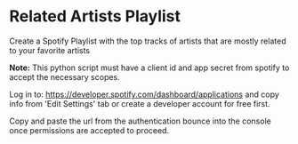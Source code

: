 # Related Artists Playlist
Create a Spotify Playlist with the top tracks of artists that are mostly related to your favorite artists

**Note:** This python script must have a client id and app secret
from spotify to accept the necessary scopes.

Log in to: https://developer.spotify.com/dashboard/applications
and copy info from 'Edit Settings' tab or create a developer
account for free first. 

Copy and paste the url from the authentication bounce 
into the console once permissions are accepted to proceed. 
